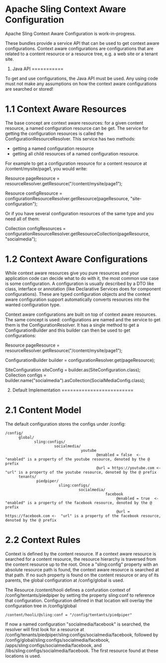 Apache Sling Context Aware Configuration
========================================

Apache Sling Context Aware Configuration is work-in-progress.

These bundles provide a service API that can be used to get context aware configurations. Context aware configurations are configurations that are related to a content resource or a resource tree, e.g. a web site or a tenant site.

1. Java API
===========

To get and use configurations, the Java API must be used. Any using code must not make any assumptions on how the context aware configurations are searched or stored!

1.1 Context Aware Resources
===========================

The base concept are context aware resources: for a given content resource, a named configuration resource can be get.
The service for getting the configuration resources is called the ConfigurationResourceResolver. This service has two methods:
- getting a named configuration resource
- getting all child resources of a named configuration resource.

For example to get a configuration resource for a content resource at /content/mysite/page1, you would write:

Resource pageResource = resourceResolver.getResource("/content/mysite/page1");

Resource configResource = configurationResourceResolver.getResource(pageResource, "site-configuration");

Or if you have several configuration resources of the same type and you need all of them:

Collection<Resource> configResources = configurationResourceResolver.getResourceCollection(pageResource, "socialmedia");

1.2 Context Aware Configurations
================================

While context aware resources give you pure resources and your application code can decide what to do with it,
the most common use case is some configuration. A configuration is usually described by a DTO like class, interface
or annotation (like Declarative Services does for component configurations). These are typed configuration objects
and the context aware configuration support automatically converts resources into the wanted configuration type.

Context aware configurations are built on top of context aware resources. The same concept is used: configurations are
named and the service to get them is the ConfigurationResolver. It has a single method to get a ConfigurationBuilder
and this builder can then be used to get configurations:

Resource pageResource = resourceResolver.getResource("/content/mysite/page1");

ConfigurationBuilder builder = configurationResolver.get(pageResource);

SiteConfiguration siteConfig = builder.as(SiteConfiguration.class);
Collection<SocialMediaConfig> configs = builder.name("socialmedia").asCollection(SocialMediaConfig.class);

2. Default Implementation
=========================

2.1 Content Model
=================

The default configuration stores the configs under /config:

    /config/
          global/
                 sling:configs/
                          socialmedia/
                                      youtube
                                             @enabled = false  <-  "enabled" is a property of the youtube resource, denoted by the @ prefix
                                             @url = https://youtube.com <-  "url" is a property of the youtube resource, denoted by the @ prefix
          tenants/   
                  piedpiper/
                            sling:configs/
                                     socialmedia/
                                                 facebook 
                                                      @enabled = true  <-  "enabled" is a property of the facebook resource, denoted by the @ prefix
                                                      @url = https://facebook.com <-  "url" is a property of the facebook resource, denoted by the @ prefix


2.2 Context Rules
=================

Context is defined by the content resource. If a context aware resource is searched for a content resource, the resource hierarchy is traversed from the content resource up to the root. Once a "sling:config" property with an absolute resource path is found, the context aware resource is searched at that path.
If no such property is found on the content resource or any of its parents, the global configuration at /config/global is used.

The Resource /content/hooli defines a confuration context of /config/tentants/piedpiper by setting the property sling:conf to reference that configuration. Configuration defined in that location will overlay the configuration tree in /config/global

    /content/hooli/@sling:conf = "/config/tentants/piedpiper"

If now a named configuration "socialmedia/facebook" is searched, the resolver will first look for a resource at /config/tenants/piedpiper/sling:configs/socialmedia/facebook,
followed by /config/global/sling:configs/socialmedia/facebook, /apps/sling:configs/socialmedia/facebook, and /libs/sling:configs/socialmedia/facebook. The first resource found at these locations is used.

